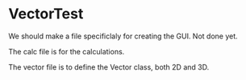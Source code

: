 # VectorTest
We should make a file specificlaly for creating the GUI. Not done yet.

The calc file is for the calculations.

The vector file is to define the Vector class, both 2D and 3D.
